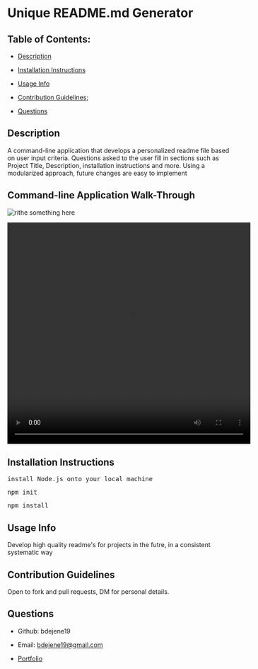 # Unique README.md Generator 

  ## Table of Contents:

  * [Description](#description)</a>

  * [Installation Instructions](#installation-instructions)

  * [Usage Info](#usage-info)

  * [Contribution Guidelines](#contribution-guidelines);

  * [Questions](#questions)

  ## Description

  A command-line application that develops a personalized readme file based on user input criteria. Questions asked to the user fill in sections such as Project Title, Description, installation instructions and more. Using a modularized approach, future changes are easy to implement

  ## Command-line Application Walk-Through 

![rithe something here](https://drive.google.com/file/d/1H2jIGikta66mgiPwZZvmsA0t_lmCsLnj/view)

<video src="https://drive.google.com/file/d/1H2jIGikta66mgiPwZZvmsA0t_lmCsLnj/view" alt="walkthrough of readme generator on the command line" style="width: 550px; height: 500px" autoplay loop></video>

<!-- <video src=https://drive.google.com/file/d/1H2jIGikta66mgiPwZZvmsA0t_lmCsLnj/view width="650px" height="600px" alt="walkthrough of readme generator on the command line" autoplay loop></video>
 -->



  ## Installation Instructions

    
<pre>install Node.js onto your local machine</pre>

<pre>npm init</pre>

<pre>npm install</pre>


  ## Usage Info
Develop high quality readme's for projects in the futre, in a consistent systematic way
    


  ## Contribution Guidelines
Open to fork and pull requests, DM for personal details.


  ## Questions

  * Github: bdejene19

  * Email: bdejene19@gmail.com

  * [Portfolio](https://bdejene19.github.io/updatedPortfolio/)
 
  

  


